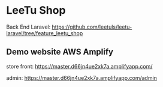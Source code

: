 # LeeTu Shop

Back End Laravel: https://github.com/leetuls/leetu-laravel/tree/feature_leetu_shop

## Demo website AWS Amplify

store front: https://master.d66jn4ue2xk7a.amplifyapp.com/

admin: https://master.d66jn4ue2xk7a.amplifyapp.com/admin
